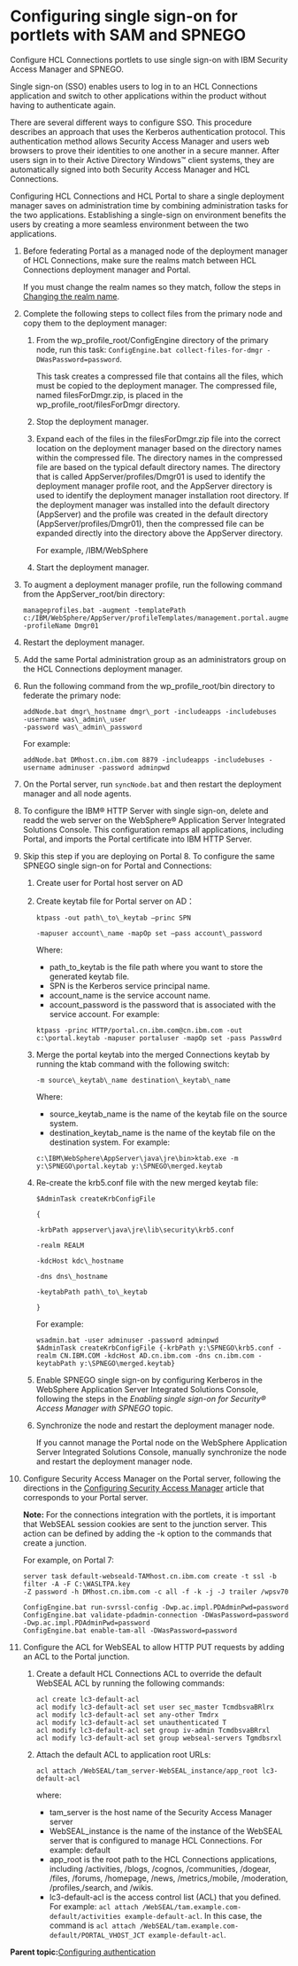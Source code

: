 # Configuring single sign-on for portlets with SAM and SPNEGO

Configure HCL Connections portlets to use single sign-on with IBM Security Access Manager and SPNEGO.

Single sign-on \(SSO\) enables users to log in to an HCL Connections application and switch to other applications within the product without having to authenticate again.

There are several different ways to configure SSO. This procedure describes an approach that uses the Kerberos authentication protocol. This authentication method allows Security Access Manager and users web browsers to prove their identities to one another in a secure manner. After users sign in to their Active Directory Windows™ client systems, they are automatically signed into both Security Access Manager and HCL Connections.

Configuring HCL Connections and HCL Portal to share a single deployment manager saves on administration time by combining administration tasks for the two applications. Establishing a single-sign on environment benefits the users by creating a more seamless environment between the two applications.

1.  Before federating Portal as a managed node of the deployment manager of HCL Connections, make sure the realms match between HCL Connections deployment manager and Portal.

    If you must change the realm names so they match, follow the steps in [Changing the realm name](connections_portlets_change_realm_name.md).

2.  Complete the following steps to collect files from the primary node and copy them to the deployment manager:

    1.  From the wp\_profile\_root/ConfigEngine directory of the primary node, run this task: `ConfigEngine.bat collect-files-for-dmgr -DWasPassword=password`.

        This task creates a compressed file that contains all the files, which must be copied to the deployment manager. The compressed file, named filesForDmgr.zip, is placed in the wp\_profile\_root/filesForDmgr directory.

    2.  Stop the deployment manager.

    3.  Expand each of the files in the filesForDmgr.zip file into the correct location on the deployment manager based on the directory names within the compressed file. The directory names in the compressed file are based on the typical default directory names. The directory that is called AppServer/profiles/Dmgr01 is used to identify the deployment manager profile root, and the AppServer directory is used to identify the deployment manager installation root directory. If the deployment manager was installed into the default directory \(AppServer\) and the profile was created in the default directory \(AppServer/profiles/Dmgr01\), then the compressed file can be expanded directly into the directory above the AppServer directory.

        For example, /IBM/WebSphere

    4.  Start the deployment manager.

3.  To augment a deployment manager profile, run the following command from the AppServer\_root/bin directory:

    ```
    manageprofiles.bat -augment -templatePath  c:/IBM/WebSphere/AppServer/profileTemplates/management.portal.augment -profileName Dmgr01
    ```

4.  Restart the deployment manager.

5.  Add the same Portal administration group as an administrators group on the HCL Connections deployment manager.

6.  Run the following command from the wp\_profile\_root/bin directory to federate the primary node:

    ```
    addNode.bat dmgr\_hostname dmgr\_port -includeapps -includebuses
    -username was\_admin\_user
    -password was\_admin\_password
    
    ```

    For example:

    ```
    addNode.bat DMhost.cn.ibm.com 8879 -includeapps -includebuses -username adminuser -password adminpwd
    ```

7.  On the Portal server, run `syncNode.bat` and then restart the deployment manager and all node agents.

8.  To configure the IBM® HTTP Server with single sign-on, delete and readd the web server on the WebSphere® Application Server Integrated Solutions Console. This configuration remaps all applications, including Portal, and imports the Portal certificate into IBM HTTP Server.

9.  Skip this step if you are deploying on Portal 8. To configure the same SPNEGO single sign-on for Portal and Connections:

    1.  Create user for Portal host server on AD

    2.  Create keytab file for Portal server on AD：

        ```
        ktpass -out path\_to\_keytab –princ SPN
        
        -mapuser account\_name -mapOp set –pass account\_password
        
        ```

        Where:

        -   path\_to\_keytab is the file path where you want to store the generated keytab file.
        -   SPN is the Kerberos service principal name.
        -   account\_name is the service account name.
        -   account\_password is the password that is associated with the service account.
        For example:

        ```
        ktpass -princ HTTP/portal.cn.ibm.com@cn.ibm.com -out c:\portal.keytab -mapuser portaluser -mapOp set -pass Passw0rd
        
        ```

    3.  Merge the portal keytab into the merged Connections keytab by running the ktab command with the following switch:

        ```
        -m source\_keytab\_name destination\_keytab\_name
        
        ```

        Where:

        -   source\_keytab\_name is the name of the keytab file on the source system.
        -   destination\_keytab\_name is the name of the keytab file on the destination system.
        For example:

        ```
        c:\IBM\WebSphere\AppServer\java\jre\bin>ktab.exe -m y:\SPNEGO\portal.keytab y:\SPNEGO\merged.keytab
        
        ```

    4.  Re-create the krb5.conf file with the new merged keytab file:

        ```
        $AdminTask createKrbConfigFile
        
        {
        
        -krbPath appserver\java\jre\lib\security\krb5.conf
        
        -realm REALM
        
        -kdcHost kdc\_hostname
        
        -dns dns\_hostname
        
        -keytabPath path\_to\_keytab
        
        }
        ```

        For example:

        ```
        wsadmin.bat -user adminuser -password adminpwd
        $AdminTask createKrbConfigFile {-krbPath y:\SPNEGO\krb5.conf -realm CN.IBM.COM -kdcHost AD.cn.ibm.com -dns cn.ibm.com -keytabPath y:\SPNEGO\merged.keytab}
        
        ```

    5.  Enable SPNEGO single sign-on by configuring Kerberos in the WebSphere Application Server Integrated Solutions Console, following the steps in the *Enabling single sign-on for Security® Access Manager with SPNEGO* topic.

    6.  Synchronize the node and restart the deployment manager node.

        If you cannot manage the Portal node on the WebSphere Application Server Integrated Solutions Console, manually synchronize the node and restart the deployment manager node.

10. Configure Security Access Manager on the Portal server, following the directions in the [Configuring Security Access Manager](../security/tam.md) article that corresponds to your Portal server.

    **Note:** For the connections integration with the portlets, it is important that WebSEAL session cookies are sent to the junction server. This action can be defined by adding the -k option to the commands that create a junction.

    For example, on Portal 7:

    ```
    server task default-webseald-TAMhost.cn.ibm.com create -t ssl -b filter -A -F C:\WASLTPA.key 
    -Z password -h DMhost.cn.ibm.com -c all -f -k -j -J trailer /wpsv70
    
    ConfigEngine.bat run-svrssl-config -Dwp.ac.impl.PDAdminPwd=password
    ConfigEngine.bat validate-pdadmin-connection -DWasPassword=password -Dwp.ac.impl.PDAdminPwd=password
    ConfigEngine.bat enable-tam-all -DWasPassword=password
    ```

11. Configure the ACL for WebSEAL to allow HTTP PUT requests by adding an ACL to the Portal junction.

    1.  Create a default HCL Connections ACL to override the default WebSEAL ACL by running the following commands:

        ```
        acl create lc3-default-acl 
        acl modify lc3-default-acl set user sec_master TcmdbsvaBRlrx
        acl modify lc3-default-acl set any-other Tmdrx
        acl modify lc3-default-acl set unauthenticated T
        acl modify lc3-default-acl set group iv-admin TcmdbsvaBRrxl
        acl modify lc3-default-acl set group webseal-servers Tgmdbsrxl
        ```

    2.  Attach the default ACL to application root URLs:

        ```
        acl attach /WebSEAL/tam_server-WebSEAL_instance/app_root lc3-default-acl
        ```

        where:

        -   tam\_server is the host name of the Security Access Manager server
        -   WebSEAL\_instance is the name of the instance of the WebSEAL server that is configured to manage HCL Connections. For example: default
        -   app\_root is the root path to the HCL Connections applications, including /activities, /blogs, /cognos, /communities, /dogear, /files, /forums, /homepage, /news, /metrics,/mobile, /moderation, /profiles,/search, and /wikis.
        -   lc3-default-acl is the access control list \(ACL\) that you defined. For example: `acl attach /WebSEAL/tam.example.com-default/activities example-default-acl`. In this case, the command is `acl attach /WebSEAL/tam.example.com-default/PORTAL_VHOST_JCT example-default-acl`.

**Parent topic:**[Configuring authentication](../connect/c_connections_portlets_SSO_config.md)

